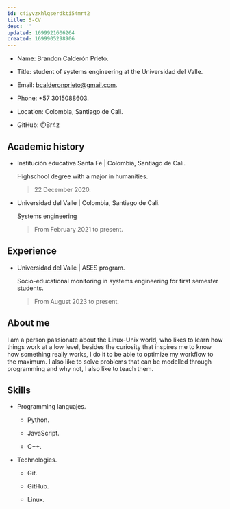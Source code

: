 ```yaml
---
id: c4iyvzxhlqserdkti54mrt2
title: 5-CV
desc: ''
updated: 1699921606264
created: 1699905298906
---
```


- Name: Brandon Calderón Prieto.

- Title: student of systems engineering at the
Universidad del Valle.

- Email: bcalderonprieto@gmail.com.

- Phone: +57 3015088603.

- Location: Colombia, Santiago de Cali.

- GitHub: @Br4z

## Academic history

- Institución educativa Santa Fe | Colombia, Santiago de Cali.

	Highschool degree with a major in humanities.

	> 22 December 2020.

- Universidad del Valle | Colombia, Santiago de Cali.

	Systems engineering

	> From February 2021 to present.

## Experience

- Universidad del Valle | ASES program.

	Socio-educational monitoring in systems engineering for first semester students.

	> From August 2023 to present.

## About me

I am a person passionate about the Linux-Unix world, who likes to learn how things work at a low level, besides the curiosity that inspires me to know how something really works, I do it to be able to optimize my workflow to the maximum. I also like to solve problems that can be modelled through programming and why not, I also like to teach them.

## Skills

- Programming languajes.

	- Python.

	- JavaScript.

	- C++.

- Technologies.

	- Git.

	- GitHub.

	- Linux.
